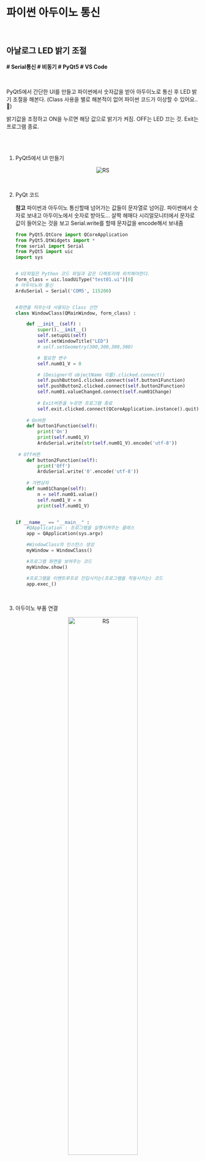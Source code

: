 # 파이썬 아두이노 통신

<br/>

## 아날로그 LED 밝기 조절

**# Serial통신 # 비동기 # PyQt5 # VS Code**

<br/>

PyQt5에서 간단한 UI를 만들고 파이썬에서 숫자값을 받아 아두이노로 통신 후 LED 밝기 조절을 해본다.
(Class 사용을 별로 해본적이 없어 파이썬 코드가 이상할 수 있어요..💪)

밝기값을 조정하고 ON을 누르면 해당 값으로 밝기가 켜짐. OFF는 LED 끄는 것. Exit는 프로그램 종료.

<br/>

<br/>

1.  PyQt5에서 UI 만들기

<p align="center"><img src="./파이썬_아두이노_통신.assets/LED.PNG" alt="RS" ></p>

<br/>

2. PyQt 코드

   **참고** 파이썬과 아두이노 통신할때 넘어가는 값들이 문자열로 넘어감. 파이썬에서 숫자로 보내고 아두이노에서 숫자로 받아도... 살짝 헤매다 시리얼모니터에서 문자로 값이 들어오는 것을 보고 Serial.write를 할때 문자값을 encode해서 보내줌

   ```python
   from PyQt5.QtCore import QCoreApplication
   from PyQt5.QtWidgets import *
   from serial import Serial
   from PyQt5 import uic
   import sys
   
   
   # UI파일은 Python 코드 파일과 같은 디렉토리에 위치해야한다.
   form_class = uic.loadUiType("test01.ui")[0]
   # 아두이노와 통신
   ArduSerial = Serial('COM5', 115200)
   
   
   #화면을 띄우는데 사용되는 Class 선언
   class WindowClass(QMainWindow, form_class) :
   
       def __init__(self) :
           super().__init__()
           self.setupUi(self)
           self.setWindowTitle("LED")
           # self.setGeometry(300,300,300,300)
   
           # 필요한 변수
           self.num01_V = 0
   
           # (Designer의 objectName 이름).clicked.connect()
           self.pushButton1.clicked.connect(self.button1Function)
           self.pushButton2.clicked.connect(self.button2Function)
           self.num01.valueChanged.connect(self.num01Change)
           
           # Exit버튼을 누르면 프로그램 종료
           self.exit.clicked.connect(QCoreApplication.instance().quit)
   	
       # On버튼
       def button1Function(self):
           print('On')
           print(self.num01_V)
           ArduSerial.write(str(self.num01_V).encode('utf-8'))
           
   	# Off버튼
       def button2Function(self):
           print('Off')
           ArduSerial.write('0'.encode('utf-8'))
   	
       # 가변상자
       def num01Change(self):
           n = self.num01.value()
           self.num01_V = n
           print(self.num01_V)
   
   
   if __name__ == "__main__" :
       #QApplication : 프로그램을 실행시켜주는 클래스
       app = QApplication(sys.argv) 
   
       #WindowClass의 인스턴스 생성
       myWindow = WindowClass() 
   
       #프로그램 화면을 보여주는 코드
       myWindow.show()
   
       #프로그램을 이벤트루프로 진입시키는(프로그램을 작동시키는) 코드
       app.exec_()
   ```

   <br/>

2. 아두이노 부품 연결

<p align="center"><img src="./파이썬_아두이노_통신.assets/아두이노.jpg" alt="RS" width="60%" height="60%"></p>

<br/>

4. 아두이노 코드

   ```c
   void setup() {
     Serial.begin(115200);
     pinMode(13,OUTPUT);
   }
   
   void loop() {
     if (Serial.available()) {
       // 파이썬에서 값이 넘어올때 숫자도 문자로 넘어와서 문자를 숫자값으로 바꿔주기 위해 parseInt 사용.
       long value = Serial.parseInt();
       analogWrite(13, value);
     }
   }
   ```

<br/>

5. 결과

🕐 LED 값 15로 주었을 때

<p align="center"><img src="./파이썬_아두이노_통신.assets/15.png" alt="RS" ></p>

<p align="center"><img src="./파이썬_아두이노_통신.assets/15_LED.jpg" alt="RS" width="50%" height="50%"></p>



<br/>

<br/>

🕑 LED 값 99로 주었을 때

<p align="center"><img src="./파이썬_아두이노_통신.assets/99.png" alt="RS"></p>

<p align="center"><img src="./파이썬_아두이노_통신.assets/99_LED.jpg" alt="RS" width="50%" height="50%"></p>



### 다음은 간단한 모터제어 예정..!

